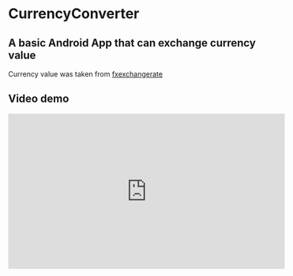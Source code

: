 # CurrencyConverter
## A basic Android App that can exchange currency value
Currency value was taken from [fxexchangerate](fxexchangerate.com)
## Video demo
<iframe width="560" height="315"
  src="https://www.youtube.com/embed/-zSlvD2jHy0 " 
  frameborder="0" 
  allow="accelerometer; autoplay; encrypted-media; gyroscope; picture-in-picture" 
  allowfullscreen>
</iframe>
